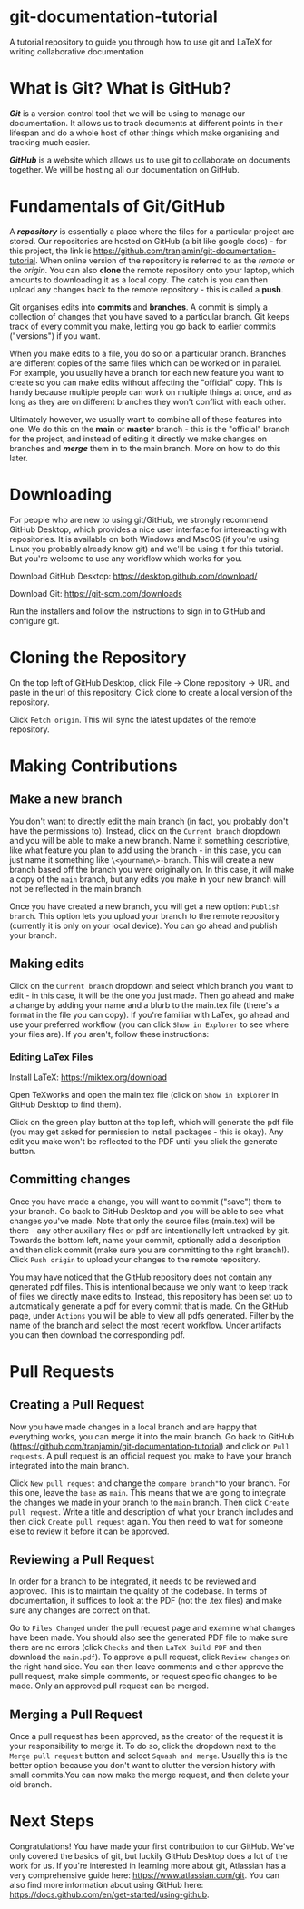 # git-documentation-tutorial
A tutorial repository to guide you through how to use git and LaTeX for writing collaborative documentation

# What is Git? What is GitHub?

_**Git**_ is a version control tool that we will be using to manage our documentation. It allows us to track documents at different points in their lifespan and do a whole host of other things which make organising and tracking much easier.

_**GitHub**_ is a website which allows us to use git to collaborate on documents together. We will be hosting all our documentation on GitHub.

# Fundamentals of Git/GitHub

A ***repository*** is essentially a place where the files for a particular project are stored. Our repositories are hosted on GitHub (a bit like google docs) - for this project, the link is https://github.com/tranjamin/git-documentation-tutorial. When online version of the repository is referred to as the _remote_ or the _origin_. You can also **clone** the remote repository onto your laptop, which amounts to downloading it as a local copy. The catch is you can then upload any changes back to the remote repository - this is called a **push**.

Git organises edits into **commits** and **branches**. A commit is simply a collection of changes that you have saved to a particular branch. Git keeps track of every commit you make, letting you go back to earlier commits ("versions") if you want.

When you make edits to a file, you do so on a particular branch. Branches are different copies of the same files which can be worked on in parallel. For example, you usually have a branch for each new feature you want to create so you can make edits without affecting the "official" copy. This is handy because multiple people can work on multiple things at once, and as long as they are on different branches they won't conflict with each other.

Ultimately however, we usually want to combine all of these features into one. We do this on the **main** or **master** branch - this is the "official" branch for the project, and instead of editing it directly we make changes on branches and ***merge*** them in to the main branch. More on how to do this later.

# Downloading

For people who are new to using git/GitHub, we strongly recommend GitHub Desktop, which provides a nice user interface for intereacting with repositories. It is available on both Windows and MacOS (if you're using Linux you probably already know git) and we'll be using it for this tutorial. But you're welcome to use any workflow which works for you.

Download GitHub Desktop: https://desktop.github.com/download/

Download Git: https://git-scm.com/downloads

Run the installers and follow the instructions to sign in to GitHub and configure git.

# Cloning the Repository

On the top left of GitHub Desktop, click File -> Clone repository -> URL and paste in the url of this repository. Click clone to create a local version of the repository.

Click `Fetch origin`. This will sync the latest updates of the remote repository.

# Making Contributions

## Make a new branch

You don't want to directly edit the main branch (in fact, you probably don't have the permissions to). Instead, click on the `Current branch` dropdown and you will be able to make a new branch. Name it something descriptive, like what feature you plan to add using the branch - in this case, you can just name it something like `\<yourname\>-branch`. This will create a new branch based off the branch you were originally on. In this case, it will make a copy of the `main` branch, but any edits you make in your new branch will not be reflected in the main branch.

Once you have created a new branch, you will get a new option: `Publish branch`. This option lets you upload your branch to the remote repository (currently it is only on your local device). You can go ahead and publish your branch.

## Making edits

Click on the `Current branch` dropdown and select which branch you want to edit - in this case, it will be the one you just made. Then go ahead and make a change by adding your name and a blurb to the main.tex file (there's a format in the file you can copy). If you're familiar with LaTex, go ahead and use your preferred workflow (you can click `Show in Explorer` to see where your files are). If you aren't, follow these instructions:

### Editing LaTex Files

Install LaTeX: https://miktex.org/download

Open TeXworks and open the main.tex file (click on `Show in Explorer` in GitHub Desktop to find them).

Click on the green play button at the top left, which will generate the pdf file (you may get asked for permission to install packages - this is okay). Any edit you make won't be reflected to the PDF until you click the generate button. 

## Committing changes

Once you have made a change, you will want to commit ("save") them to your branch. Go back to GitHub Desktop and you will be able to see what changes you've made. Note that only the source files (main.tex) will be there - any other auxiliary files or pdf are intentionally left untracked by git. Towards the bottom left, name your commit, optionally add a description and then click commit (make sure you are committing to the right branch!). Click `Push origin` to upload your changes to the remote repository.

You may have noticed that the GitHub repository does not contain any generated pdf files. This is intentional because we only want to keep track of files we directly make edits to. Instead, this repository has been set up to automatically generate a pdf for every commit that is made. On the GitHub page, under `Actions` you will be able to view all pdfs generated. Filter by the name of the branch and select the most recent workflow. Under artifacts you can then download the corresponding pdf.

# Pull Requests

## Creating a Pull Request

Now you have made changes in a local branch and are happy that everything works, you can merge it into the main branch. Go back to GitHub (https://github.com/tranjamin/git-documentation-tutorial) and click on `Pull requests`. A pull request is an official request you make to have your branch integrated into the main branch.

Click `New pull request` and change the `compare branch"`to your branch. For this one, leave the `base` as `main`. This means that we are going to integrate the changes we made in your branch to the `main` branch. Then click `Create pull request`. Write a title and description of what your branch includes and then click `Create pull request` again. You then need to wait for someone else to review it before it can be approved.

## Reviewing a Pull Request

In order for a branch to be integrated, it needs to be reviewed and approved. This is to maintain the quality of the codebase. In terms of documentation, it suffices to look at the PDF (not the .tex files) and make sure any changes are correct on that. 

Go to `Files Changed` under the pull request page and examine what changes have been made. You should also see the generated PDF file to make sure there are no errors (click `Checks` and then `LaTeX Build PDF` and then download the `main.pdf`). To approve a pull request, click `Review changes` on the right hand side. You can then leave comments and either approve the pull request, make simple comments, or request specific changes to be made. Only an approved pull request can be merged.

## Merging a Pull Request

Once a pull request has been approved, as the creator of the request it is your responsibility to merge it. To do so, click the dropdown next to the `Merge pull request` button and select `Squash and merge`. Usually this is the better option because you don't want to clutter the version history with small commits.You can now make the merge request, and then delete your old branch.

# Next Steps

Congratulations! You have made your first contribution to our GitHub. We've only covered the basics of git, but luckily GitHub Desktop does a lot of the work for us. If you're interested in learning more about git, Atlassian has a very comprehensive guide here: https://www.atlassian.com/git. You can also find more information about using GitHub here: https://docs.github.com/en/get-started/using-github.
